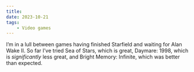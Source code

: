 ```yaml
---
title:
date: 2023-10-21
tags:
    - Video games
---
```


I’m in a lull between games having finished Starfield and waiting for Alan Wake II. So far I’ve tried Sea of Stars, which is great, Daymare: 1998, which is *significantly* less great, and Bright Memory: Infinite, which was better than expected.
